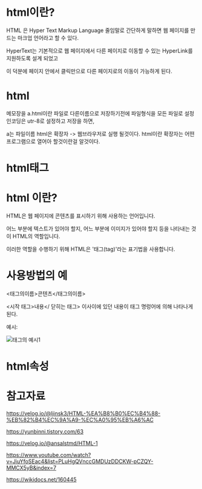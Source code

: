 html이란?
====

HTML 은 Hyper Text Markup Language 줄임말로 간단하게 말하면 웹 페이지를 만드는 마크업 언어라고 할 수 있다. 

HyperText는 기본적으로 웹 페이지에서 다른 페이지로 이동할 수 있는 HyperLink를 지원하도록 설계 되었고 

이 덕분에 페이지 안에서 클릭만으로 다른 페이지로의 이동이 가능하게 된다.

html
====

메모장을 a.html이란 파일로 다른이름으로 저장하기전에 파일형식을 모든 파일로 설정 인코딩은 utr-8로 설정하고 저장을 하면,

a는 파일이름 html은 확장자 -> 웹브라우저로 실행 될것이다. html이란 확장자는 어떤 프로그램으로 열어아 할것이란걸 알것이다.

html태그
====

html 이란?
====

HTML은 웹 페이지에 콘텐츠를 표시하기 위해 사용하는 언어입니다. 

어느 부분에 텍스트가 있어야 할지, 어느 부분에 이미지가 있어야 할지 등을 나타내는 것이 HTML의 역할입니다. 

이러한 역할을 수행하기 위해 HTML은 '태그(tag)'라는 표기법을 사용합니다.

사용방법의 예
===

<태그의이름>콘텐츠</태그의이름>  

<시작 태그>내용</ 닫히는 태그> 이사이에 있던 내용이 태그 명렁어에 의해 나타나게된다.

예시:

![태그의 예시1](https://github.com/kmh0128/html-/assets/100178951/871c9479-92e1-4689-b78a-09c8875a3412)













html속성
====












참고자료
====
https://velog.io/@ljinsk3/HTML-%EA%B8%B0%EC%B4%88-%EB%82%B4%EC%9A%A9-%EC%A0%95%EB%A6%AC

https://yunbinni.tistory.com/63

https://velog.io/@ansalstmd/HTML-1

https://www.youtube.com/watch?v=JiuYfoSEac4&list=PLuHgQVnccGMDUzDDCKW-pCZQY-MMCX5yB&index=7

https://wikidocs.net/160445
